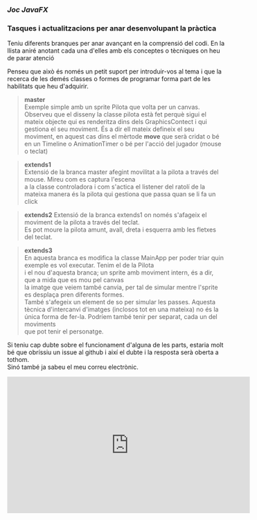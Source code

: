 ### _Joc JavaFX_
### Tasques i actualitzacions per anar desenvolupant la pràctica

Teniu diferents branques per anar avançant en la comprensió del codi. En la llista aniré anotant cada una d'elles amb els conceptes o tècniques on heu de parar atenció  

Penseu que això és només un petit suport per introduir-vos al tema i que la recerca de les demés classes o formes de programar forma part de les habilitats que heu d'adquirir.

>**master**  
Exemple simple amb un sprite Pilota que volta per un canvas. Observeu que el disseny la classe
>pilota està fet perquè sigui el mateix objecte qui es renderitza dins dels
>GraphicsContect i qui gestiona el seu moviment. És a dir ell mateix defineix el seu moviment, en aquest cas
>dins el mèrtode **move** que serà cridat o bé en un Timeline o AnimationTimer
>o bé per l'acció del jugador (mouse o teclat)

>**extends1**  
>Extensió de la branca master afegint movilitat a la pilota a través del mouse. Mireu com es captura l'escena  
>a la classe controladora i com s'actica el listener del ratolí
>de la mateixa manera és la pilota qui gestiona que passa quan se li fa un click  

>**extends2**
>Extensió de la branca extends1 on només s'afageix el moviment de la pilota a través del teclat.  
>Es pot moure la pilota amunt, avall, dreta i esquerra amb les fletxes del teclat.  

>**extends3**  
>En aquesta branca es modifica la classe MainApp per poder triar quin exemple es vol executar. Tenim el de la Pilota  
>i el nou d'aquesta branca; un sprite amb moviment intern, és a dir, que a mida que es mou pel canvas  
>la imatge que veiem també canvia, per tal de simular mentre l'sprite es desplaça pren diferents formes.  
>També s'afegeix un element de so per simular les passes.
>Aquesta tècnica d'intercanvi d'imatges (inclosos tot en una mateixa) no és la única forma de fer-la. Podríem també tenir per separat, cada un del moviments  
>que pot tenir el personatge.

Si teniu cap dubte sobre el funcionament d'alguna de les parts,
estaria molt bé que obríssiu un issue al github i així el dubte i la resposta serà oberta a tothom.  
Sinó també ja sabeu el meu correu electrònic.

<iframe width="560" height="315" src="https://www.youtube.com/embed/Xjk9oiGIPlI" frameborder="0" allow="accelerometer; autoplay; encrypted-media; gyroscope; picture-in-picture" allowfullscreen></iframe>
